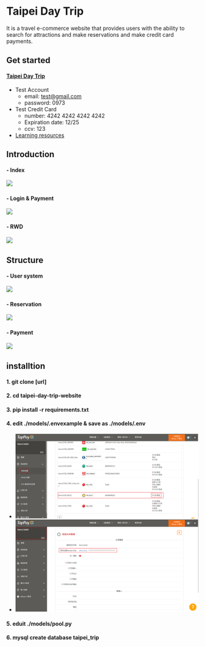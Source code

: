 # Taipei Day Trip
It is a travel e-commerce website that provides users with the ability to search for attractions and make reservations and make credit card payments.
## Get started
#### [Taipei Day Trip](http://35.227.163.198:3000/)
- Test Account
    - email: test@gmail.com
    - password: 0973
- Test Credit Card
    - number: 4242 4242 4242 4242
    - Expiration date: 12/25
    - ccv: 123
- [Learning resources](https://github.com/henry5720/taipei-day-trip-website/tree/develop/confuse)

## Introduction
#### - Index
[![](https://github.com/henry5720/taipei-day-trip-website/blob/main/static/gif/index.gif)](https://github.com/henry5720/taipei-day-trip-website/blob/main/static/gif/index.gif)
#### - Login & Payment
![](https://github.com/henry5720/taipei-day-trip-website/blob/develop/static/gif/login%20and%20payment.gif)
#### - RWD
![](https://github.com/henry5720/taipei-day-trip-website/blob/develop/static/gif/rwd.gif)
## Structure
#### - User system
![](https://i.imgur.com/HypZcRq.png)
#### - Reservation
![](https://i.imgur.com/ymv85Gg.png)
#### - Payment
![](https://i.imgur.com/HCnOKs2.jpg)

## installtion
#### 1. git clone [url]
#### 2. cd taipei-day-trip-website
#### 3. pip install -r requirements.txt
#### 4. edit ./models/.envexample & save as ./models/.env
- ![](https://raw.githubusercontent.com/henry5720/taipei-day-trip-website/main/static/gif/MERCHANT_ID.png)
- ![](https://raw.githubusercontent.com/henry5720/taipei-day-trip-website/main/static/gif/PARTNER.png)
#### 5. eduit ./models/pool.py
#### 6. mysql create database taipei_trip
